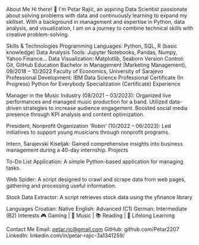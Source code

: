 About Me
Hi there!
👋 I'm Petar Rajić, an aspiring Data Scientist passionate about solving problems with data and continuously learning to expand my skillset. With a background in management and expertise in Python, data analysis, and visualization, I am on a journey to combine technical skills with creative problem-solving.

Skills & Technologies
Programming Languages: Python, SQL, R (basic knowledge)
Data Analysis Tools: Jupyter Notebooks, Pandas, Numpy, Yahoo Finance...
Data Visualization: Matplotlib, Seaborn
Version Control: Git, GitHub
Education
Bachelor in Management (Marketing Management), 09/2018 – 10/2022
Faculty of Economics, University of Sarajevo
Professional Development:
IBM Data Science Professional Certificate (In Progress)
Python for Everybody Specialization (Certificate)
Experience

Manager in the Music Industry (08/2021 – 03/2023):
Organized live performances and managed music production for a band.
Utilized data-driven strategies to increase audience engagement.
Boosted social media presence through KPI analysis and content optimization.

President, Nonprofit Organization 'Robin' (10/2022 – 06/2023):
Led initiatives to support young musicians through nonprofit programs.

Intern, Sarajevski Kiseljak:
Gained comprehensive insights into business management during a 40-day internship.
Projects

To-Do List Application:
A simple Python-based application for managing tasks.

Web Spider:
A script designed to crawl and scrape data from web pages, gathering and processing useful information.

Stock Data Extractor:
A script retrieves stock data using the yfinance library

Languages
Croatian: Native
English: Advanced (C1)
German: Intermediate (B2)
Interests
🎮 Gaming | 🎵 Music | 📚 Reading | 🧠 Lifelong Learning

Contact Me
Email: petar.rjc@gmail.com
GitHub: github.com/Petar2207
LinkedIn: linkedin.com/in/petar-rajic-3a1341259/
